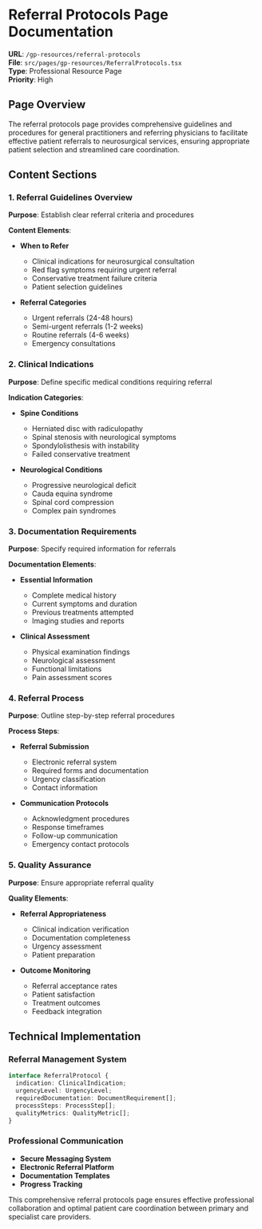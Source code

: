 # Referral Protocols Page Documentation

**URL**: `/gp-resources/referral-protocols`  
**File**: `src/pages/gp-resources/ReferralProtocols.tsx`  
**Type**: Professional Resource Page  
**Priority**: High

## Page Overview

The referral protocols page provides comprehensive guidelines and procedures for general practitioners and referring physicians to facilitate effective patient referrals to neurosurgical services, ensuring appropriate patient selection and streamlined care coordination.

## Content Sections

### 1. Referral Guidelines Overview
**Purpose**: Establish clear referral criteria and procedures

**Content Elements**:
- **When to Refer**
  - Clinical indications for neurosurgical consultation
  - Red flag symptoms requiring urgent referral
  - Conservative treatment failure criteria
  - Patient selection guidelines

- **Referral Categories**
  - Urgent referrals (24-48 hours)
  - Semi-urgent referrals (1-2 weeks)
  - Routine referrals (4-6 weeks)
  - Emergency consultations

### 2. Clinical Indications
**Purpose**: Define specific medical conditions requiring referral

**Indication Categories**:
- **Spine Conditions**
  - Herniated disc with radiculopathy
  - Spinal stenosis with neurological symptoms
  - Spondylolisthesis with instability
  - Failed conservative treatment

- **Neurological Conditions**
  - Progressive neurological deficit
  - Cauda equina syndrome
  - Spinal cord compression
  - Complex pain syndromes

### 3. Documentation Requirements
**Purpose**: Specify required information for referrals

**Documentation Elements**:
- **Essential Information**
  - Complete medical history
  - Current symptoms and duration
  - Previous treatments attempted
  - Imaging studies and reports

- **Clinical Assessment**
  - Physical examination findings
  - Neurological assessment
  - Functional limitations
  - Pain assessment scores

### 4. Referral Process
**Purpose**: Outline step-by-step referral procedures

**Process Steps**:
- **Referral Submission**
  - Electronic referral system
  - Required forms and documentation
  - Urgency classification
  - Contact information

- **Communication Protocols**
  - Acknowledgment procedures
  - Response timeframes
  - Follow-up communication
  - Emergency contact protocols

### 5. Quality Assurance
**Purpose**: Ensure appropriate referral quality

**Quality Elements**:
- **Referral Appropriateness**
  - Clinical indication verification
  - Documentation completeness
  - Urgency assessment
  - Patient preparation

- **Outcome Monitoring**
  - Referral acceptance rates
  - Patient satisfaction
  - Treatment outcomes
  - Feedback integration

## Technical Implementation

### Referral Management System
```typescript
interface ReferralProtocol {
  indication: ClinicalIndication;
  urgencyLevel: UrgencyLevel;
  requiredDocumentation: DocumentRequirement[];
  processSteps: ProcessStep[];
  qualityMetrics: QualityMetric[];
}
```

### Professional Communication
- **Secure Messaging System**
- **Electronic Referral Platform**
- **Documentation Templates**
- **Progress Tracking**

This comprehensive referral protocols page ensures effective professional collaboration and optimal patient care coordination between primary and specialist care providers.
